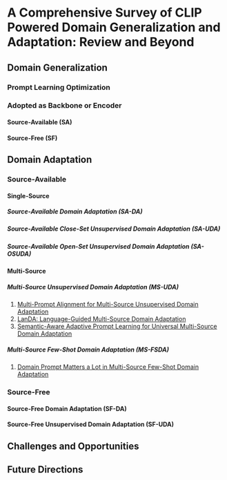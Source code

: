 # A Comprehensive Survey of CLIP Powered Domain Generalization and Adaptation: Review and Beyond

## Domain Generalization

### Prompt Learning Optimization

### Adopted as Backbone or Encoder
#### Source-Available (SA)

#### Source-Free (SF)


## Domain Adaptation

### Source-Available
#### Single-Source
##### Source-Available Domain Adaptation (SA-DA)
##### Source-Available Close-Set Unsupervised Domain Adaptation (SA-UDA)
##### Source-Available Open-Set Unsupervised Domain Adaptation (SA-OSUDA)
#### Multi-Source
##### Multi-Source Unsupervised Domain Adaptation (MS-UDA)
1. [Multi-Prompt Alignment for Multi-Source Unsupervised Domain Adaptation](https://arxiv.org/abs/2209.15210#:~:text=Inspired%20by%20recent%20advances%20in%20prompt%20learning%20that,a%20simple%20yet%20efficient%20framework%20for%20multi-source%20UDA.)
2. [LanDA: Language-Guided Multi-Source Domain Adaptation](https://arxiv.org/abs/2401.14148#:~:text=By%20employing%20a%20multimodal%20model%20with%20a%20joint,single%20target%20domain%20image%2C%20while%20retaining%20task-relevant%20information.)
3. [Semantic-Aware Adaptive Prompt Learning for Universal Multi-Source Domain Adaptation](https://ieeexplore.ieee.org/document/10502133)
##### Multi-Source Few-Shot Domain Adaptation (MS-FSDA)
1. [Domain Prompt Matters a Lot in Multi-Source Few-Shot Domain Adaptation](https://openreview.net/forum?id=YRJDZYGmAZ)


### Source-Free

#### Source-Free Domain Adaptation (SF-DA)

#### Source-Free Unsupervised Domain Adaptation (SF-UDA)

## Challenges and Opportunities

## Future Directions
